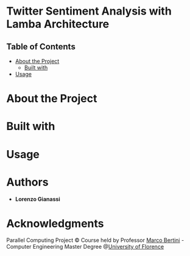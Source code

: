 # Twitter Sentiment Analysis with Lamba Architecture
## Table of Contents  
- [About the Project](#1)  
  - [Built with](#2)
- [Usage](#3)
# About the Project <a name="1"/>
# Built with <a name="2"/>
# Usage <a name="3"/>
# Authors
- **Lorenzo Gianassi**
# Acknowledgments
Parallel Computing Project © Course held by Professor [Marco Bertini](https://www.unifi.it/p-doc2-2019-0-A-2b333d2d3529-1.html) - Computer Engineering Master Degree @[University of Florence](https://www.unifi.it/changelang-eng.html)


